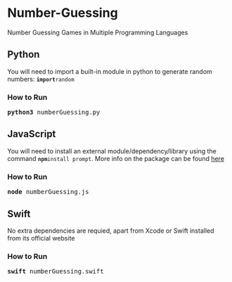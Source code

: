 # Number-Guessing
Number Guessing Games in Multiple Programming Languages
## Python
You will need to import a built-in module in python to generate random numbers: **`import`**`random`
</pre>
### How to Run
<pre>
<b>python3</b> numberGuessing.py
</pre>

## JavaScript
You will need to install an external module/dependency/library using the command **`npm`**`install prompt`. More info on the package can be found [here](https://www.npmjs.com/package/prompt)
### How to Run
<pre>
<b>node</b> numberGuessing.js
</pre>

## Swift
No extra dependencies are requied, apart from Xcode or Swift installed from its official website
### How to Run
<pre>
<b>swift</b> numberGuessing.swift
</pre>

